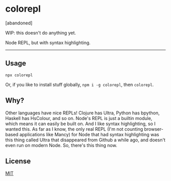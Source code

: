 # colorepl

[abandoned]

WIP: this doesn't do anything yet.

Node REPL, but with syntax highlighting.

--------

## Usage

`npx colorepl`

Or, if you like to install stuff globally, `npm i -g colorepl`, then `colorepl`.

## Why?

Other languages have nice REPLs! Clojure has Ultra, Python has bpython, Haskell
has HsColour, and so on. Node's REPL is just a builtin module, which means it
can easily be built on. And I like syntax highlighting, so I wanted this. As far
as I know, the only real REPL (I'm not counting browser-based applications like
Mancy) for Node that had syntax highlighting was this thing called Ultra that
disappeared from Github a while ago, and doesn't even run on modern Node. So,
there's this thing now.

## License

[MIT](./LICENSE.md)
